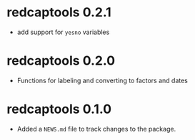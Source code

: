 # redcaptools 0.2.1

* add support for `yesno` variables

# redcaptools 0.2.0

* Functions for labeling and converting to factors and dates

# redcaptools 0.1.0

* Added a `NEWS.md` file to track changes to the package.
